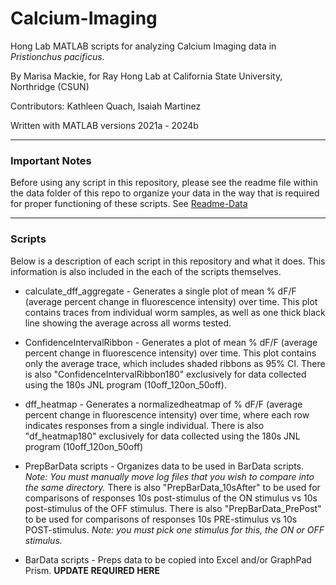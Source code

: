 # Calcium-Imaging
Hong Lab MATLAB scripts for analyzing Calcium Imaging data in _Pristionchus pacificus_.

By Marisa Mackie, for Ray Hong Lab at California State University, Northridge (CSUN)

Contributors: Kathleen Quach, Isaiah Martinez

Written with MATLAB versions 2021a - 2024b

***
### Important Notes
Before using any script in this repository, please see the readme file within the data folder of this repo to organize your data in the way that is required for proper functioning of these scripts. See [Readme-Data](https://github.com/honglabcsun/Calcium-Imaging/blob/main/Salts/data/README-Data.md)

***
### Scripts
Below is a description of each script in this repository and what it does. This information is also included in the each of the scripts themselves.

* calculate_dff_aggregate - Generates a single plot of mean % dF/F (average percent change in fluorescence intensity) over time. This plot contains traces from individual worm samples, as well as one thick black line showing the average across all worms tested.

* ConfidenceIntervalRibbon - Generates a plot of mean % dF/F (average percent change in fluorescence intensity) over time. This plot contains only the average trace, which includes shaded ribbons as 95% CI. There is also "ConfidenceIntervalRibbon180" exclusively for data collected using the 180s JNL program (10off_120on_50off).

* dff_heatmap - Generates a normalizedheatmap of % dF/F (average percent change in fluorescence intensity) over time, where each row indicates responses from a single individual. There is also "df_heatmap180" exclusively for data collected using the 180s JNL program (10off_120on_50off)

* PrepBarData scripts - Organizes data to be used in BarData scripts. *Note: You must manually move log files that you wish to compare into the same directory.* There is also "PrepBarData_10sAfter" to be used for comparisons of responses 10s post-stimulus of the ON stimulus vs 10s post-stimulus of the OFF stimulus. There is also "PrepBarData_PrePost" to be used for comparisons of responses 10s PRE-stimulus vs 10s POST-stimulus. *Note: you must pick one stimulus for this, the ON or OFF stimulus.*

* BarData scripts - Preps data to be copied into Excel and/or GraphPad Prism. **UPDATE REQUIRED HERE**

